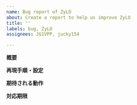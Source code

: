 ```yaml
---
name: Bug report of ZyLO
about: Create a report to help us improve ZyLO
title: ''
labels: bug, ZyLO
assignees: JG1VPP, jucky154

---
```


**概要**

**再現手順・設定**

**期待される動作**

**対応期限**
